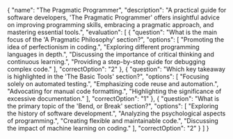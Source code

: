 {
  "name": "The Pragmatic Programmer",
  "description": "A practical guide for software developers, 'The Pragmatic Programmer' offers insightful advice on improving programming skills, embracing a pragmatic approach, and mastering essential tools.",
  "evaluation": [
    {
      "question": "What is the main focus of the 'A Pragmatic Philosophy' section?",
      "options": [
        "Promoting the idea of perfectionism in coding.",
        "Exploring different programming languages in depth.",
        "Discussing the importance of critical thinking and continuous learning.",
        "Providing a step-by-step guide for debugging complex code."
      ],
      "correctOption": "2"
    },
    {
      "question": "Which key takeaway is highlighted in the 'The Basic Tools' section?",
      "options": [
        "Focusing solely on automated testing.",
        "Emphasizing code reuse and automation.",
        "Advocating for manual code formatting.",
        "Highlighting the significance of excessive documentation."
      ],
      "correctOption": "1"
    },
    {
      "question": "What is the primary topic of the 'Bend, or Break' section?",
      "options": [
        "Exploring the history of software development.",
        "Analyzing the psychological aspects of programming.",
        "Creating flexible and maintainable code.",
        "Discussing the impact of machine learning on coding."
      ],
      "correctOption": "2"
    }
  ]
}